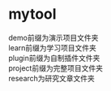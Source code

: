 # mytool
demo前缀为演示项目文件夹<br/>
learn前缀为学习项目文件夹<br/>
plugin前缀为自制插件文件夹<br/>
project前缀为完整项目文件夹<br/>
research为研究文章文件夹<br/>
